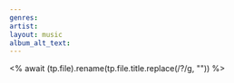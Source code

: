 ```yaml
---
genres: 
artist: 
layout: music
album_alt_text:
---
```

<% await (tp.file).rename(tp.file.title.replace(/\?/g, "")) %>